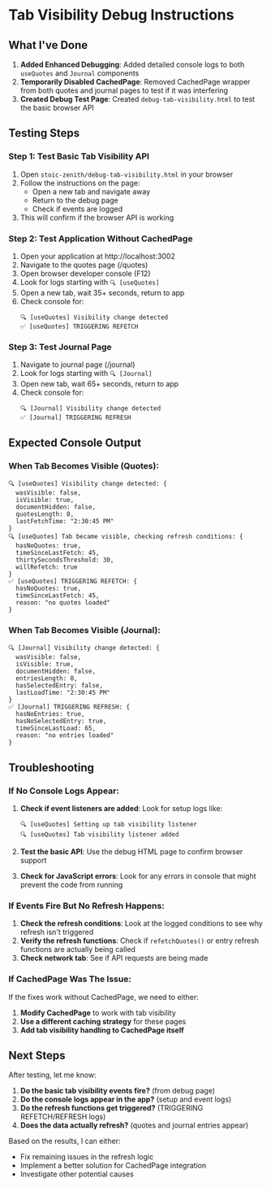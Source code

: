 # Tab Visibility Debug Instructions

## What I've Done

1. **Added Enhanced Debugging**: Added detailed console logs to both `useQuotes` and `Journal` components
2. **Temporarily Disabled CachedPage**: Removed CachedPage wrapper from both quotes and journal pages to test if it was interfering
3. **Created Debug Test Page**: Created `debug-tab-visibility.html` to test the basic browser API

## Testing Steps

### Step 1: Test Basic Tab Visibility API
1. Open `stoic-zenith/debug-tab-visibility.html` in your browser
2. Follow the instructions on the page:
   - Open a new tab and navigate away
   - Return to the debug page
   - Check if events are logged
3. This will confirm if the browser API is working

### Step 2: Test Application Without CachedPage
1. Open your application at http://localhost:3002
2. Navigate to the quotes page (/quotes)
3. Open browser developer console (F12)
4. Look for logs starting with `🔍 [useQuotes]`
5. Open a new tab, wait 35+ seconds, return to app
6. Check console for:
   ```
   🔍 [useQuotes] Visibility change detected
   ✅ [useQuotes] TRIGGERING REFETCH
   ```

### Step 3: Test Journal Page
1. Navigate to journal page (/journal)
2. Look for logs starting with `🔍 [Journal]`
3. Open new tab, wait 65+ seconds, return to app
4. Check console for:
   ```
   🔍 [Journal] Visibility change detected
   ✅ [Journal] TRIGGERING REFRESH
   ```

## Expected Console Output

### When Tab Becomes Visible (Quotes):
```
🔍 [useQuotes] Visibility change detected: {
  wasVisible: false,
  isVisible: true,
  documentHidden: false,
  quotesLength: 0,
  lastFetchTime: "2:30:45 PM"
}
🔍 [useQuotes] Tab became visible, checking refresh conditions: {
  hasNoQuotes: true,
  timeSinceLastFetch: 45,
  thirtySecondsThreshold: 30,
  willRefetch: true
}
✅ [useQuotes] TRIGGERING REFETCH: {
  hasNoQuotes: true,
  timeSinceLastFetch: 45,
  reason: "no quotes loaded"
}
```

### When Tab Becomes Visible (Journal):
```
🔍 [Journal] Visibility change detected: {
  wasVisible: false,
  isVisible: true,
  documentHidden: false,
  entriesLength: 0,
  hasSelectedEntry: false,
  lastLoadTime: "2:30:45 PM"
}
✅ [Journal] TRIGGERING REFRESH: {
  hasNoEntries: true,
  hasNoSelectedEntry: true,
  timeSinceLastLoad: 65,
  reason: "no entries loaded"
}
```

## Troubleshooting

### If No Console Logs Appear:
1. **Check if event listeners are added**: Look for setup logs like:
   ```
   🔍 [useQuotes] Setting up tab visibility listener
   🔍 [useQuotes] Tab visibility listener added
   ```

2. **Test the basic API**: Use the debug HTML page to confirm browser support

3. **Check for JavaScript errors**: Look for any errors in console that might prevent the code from running

### If Events Fire But No Refresh Happens:
1. **Check the refresh conditions**: Look at the logged conditions to see why refresh isn't triggered
2. **Verify the refresh functions**: Check if `refetchQuotes()` or entry refresh functions are actually being called
3. **Check network tab**: See if API requests are being made

### If CachedPage Was The Issue:
If the fixes work without CachedPage, we need to either:
1. **Modify CachedPage** to work with tab visibility
2. **Use a different caching strategy** for these pages
3. **Add tab visibility handling to CachedPage itself**

## Next Steps

After testing, let me know:
1. **Do the basic tab visibility events fire?** (from debug page)
2. **Do the console logs appear in the app?** (setup and event logs)
3. **Do the refresh functions get triggered?** (TRIGGERING REFETCH/REFRESH logs)
4. **Does the data actually refresh?** (quotes and journal entries appear)

Based on the results, I can either:
- Fix remaining issues in the refresh logic
- Implement a better solution for CachedPage integration
- Investigate other potential causes

